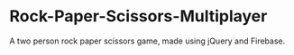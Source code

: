 # Rock-Paper-Scissors-Multiplayer
A two person rock paper scissors game, made using jQuery and Firebase.
